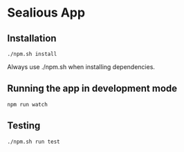 # Sealious App

## Installation

```
./npm.sh install
```

Always use ./npm.sh when installing dependencies.

## Running the app in development mode

```
npm run watch
```

## Testing

```
./npm.sh run test
```
